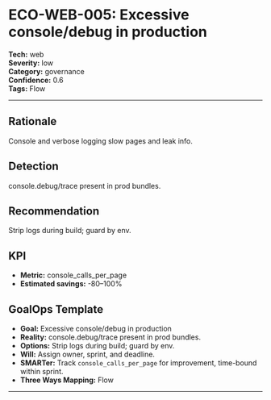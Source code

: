 # ECO-WEB-005: Excessive console/debug in production

**Tech:** web  
**Severity:** low  
**Category:** governance  
**Confidence:** 0.6  
**Tags:** Flow

---

## Rationale
Console and verbose logging slow pages and leak info.

## Detection
console.debug/trace present in prod bundles.

## Recommendation
Strip logs during build; guard by env.

## KPI
- **Metric:** console_calls_per_page  
- **Estimated savings:** -80–100%

## GoalOps Template
- **Goal:** Excessive console/debug in production  
- **Reality:** console.debug/trace present in prod bundles.  
- **Options:** Strip logs during build; guard by env.  
- **Will:** Assign owner, sprint, and deadline.  
- **SMARTer:** Track `console_calls_per_page` for improvement, time-bound within sprint.  
- **Three Ways Mapping:** Flow

---

